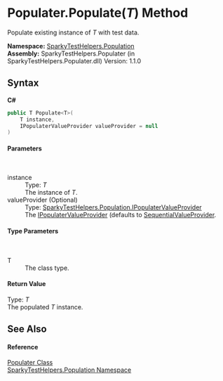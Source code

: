 # Populater.Populate(*T*) Method 
 

Populate existing instance of *T* with test data.

**Namespace:**&nbsp;<a href="N_SparkyTestHelpers_Population.md">SparkyTestHelpers.Population</a><br />**Assembly:**&nbsp;SparkyTestHelpers.Populater (in SparkyTestHelpers.Populater.dll) Version: 1.1.0

## Syntax

**C#**<br />
``` C#
public T Populate<T>(
	T instance,
	IPopulaterValueProvider valueProvider = null
)

```


#### Parameters
&nbsp;<dl><dt>instance</dt><dd>Type: *T*<br />The instance of *T*.</dd><dt>valueProvider (Optional)</dt><dd>Type: <a href="T_SparkyTestHelpers_Population_IPopulaterValueProvider.md">SparkyTestHelpers.Population.IPopulaterValueProvider</a><br />The <a href="T_SparkyTestHelpers_Population_IPopulaterValueProvider.md">IPopulaterValueProvider</a> (defaults to <a href="T_SparkyTestHelpers_Population_SequentialValueProvider.md">SequentialValueProvider</a>.</dd></dl>

#### Type Parameters
&nbsp;<dl><dt>T</dt><dd>The class type.</dd></dl>

#### Return Value
Type: *T*<br />The populated *T* instance.

## See Also


#### Reference
<a href="T_SparkyTestHelpers_Population_Populater.md">Populater Class</a><br /><a href="N_SparkyTestHelpers_Population.md">SparkyTestHelpers.Population Namespace</a><br />